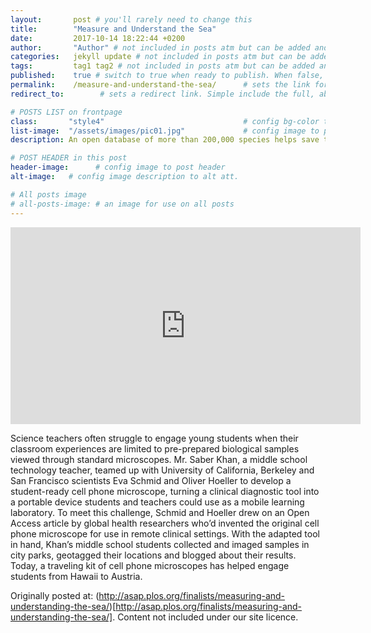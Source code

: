 ```yaml
---
layout:       post # you'll rarely need to change this
title:        "Measure and Understand the Sea"
date:         2017-10-14 18:22:44 +0200
author:       "Author" # not included in posts atm but can be added and used later
categories:   jekyll update # not included in posts atm but can be added and used later
tags:         tag1 tag2 # not included in posts atm but can be added and used later
published:    true # switch to true when ready to publish. When false, you can check your links and share drafts using the github file for this page e.g https://github.com/sparcopen/open-to/blob/master/_posts/2017-04-10-welcome-to-jekyll.markdown
permalink:    /measure-and-understand-the-sea/      # sets the link for the post. E.g permalink: /battle-disease/
redirect_to:        # sets a redirect link. Simple include the full, absolute link you want below

# POSTS LIST on frontpage
class:       "style4"                               # config bg-color to post list card (1 to 5)
list-image:  "/assets/images/pic01.jpg"             # config image to post list card (1 to 15 are generic colors and will fit with anything used if no images can be found)
description: An open database of more than 200,000 species helps save those directly threatened with extinction

# POST HEADER in this post
header-image:      # config image to post header
alt-image:   # config image description to alt att.

# All posts image
# all-posts-image: # an image for use on all posts
---
```

<iframe width="560" height="315" src="https://www.youtube.com/embed/GmGcfZnsyqo" frameborder="0" allowfullscreen></iframe>

Science teachers often struggle to engage young students when their classroom experiences are limited to pre-prepared biological samples viewed through standard microscopes. Mr. Saber Khan, a middle school technology teacher, teamed up with University of California, Berkeley and San Francisco scientists Eva Schmid and Oliver Hoeller to develop a student-ready cell phone microscope, turning a clinical diagnostic tool into a portable device students and teachers could use as a mobile learning laboratory. To meet this challenge, Schmid and Hoeller drew on an Open Access article by global health researchers who’d invented the original cell phone microscope for use in remote clinical settings. With the adapted tool in hand, Khan’s middle school students collected and imaged samples in city parks, geotagged their locations and blogged about their results. Today, a traveling kit of cell phone microscopes has helped engage students from Hawaii to Austria.

Originally posted at: (http://asap.plos.org/finalists/measuring-and-understanding-the-sea/)[http://asap.plos.org/finalists/measuring-and-understanding-the-sea/]. Content not included under our site licence.
